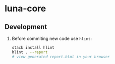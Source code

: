 # luna-core

## Development

1. Before commiting new code use `hlint`:
   ```bash
   stack install hlint
   hlint . --report
   # view generated report.html in your browser
   ```
